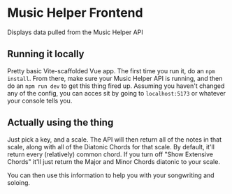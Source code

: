 # Music Helper Frontend
Displays data pulled from the Music Helper API

## Running it locally
Pretty basic Vite-scaffolded Vue app. The first time you run it, do an `npm install`. From there, make sure your Music Helper API is running, and then do an `npm run dev` to get this thing fired up. Assuming you haven't changed any of the config, you can acces sit by going to `localhost:5173` or whatever your console tells you.

## Actually using the thing
Just pick a key, and a scale. The API will then return all of the notes in that scale, along with all of the Diatonic Chords for that scale. By default, it'll return every (relatively) common chord. If you turn off "Show Extensive Chords" it'll just return the Major and Minor Chords diatonic to your scale.

You can then use this information to help you with your songwriting and soloing.